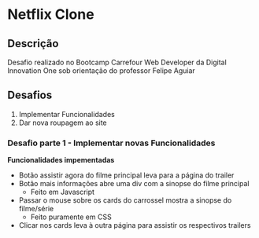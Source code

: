 # Netflix Clone
## Descrição
Desafio realizado no Bootcamp Carrefour Web Developer da Digital Innovation One sob orientação do professor Felipe Aguiar

## Desafios
1. Implementar Funcionalidades
2. Dar nova roupagem ao site

### Desafio parte 1 - Implementar novas Funcionalidades
**Funcionalidades impementadas**
- Botão assistir agora do filme principal leva para a página do trailer
- Botão mais informações abre uma div com a sinopse do filme principal
  - Feito em Javascript
- Passar o mouse sobre os cards do carrossel mostra a sinopse do filme/série
  - Feito puramente em CSS
- Clicar nos cards leva à outra página para assistir os respectivos trailers
